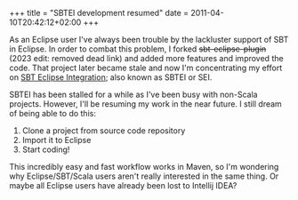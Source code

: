 +++
title = "SBTEI development resumed"
date = 2011-04-10T20:42:12+02:00
+++

As an Eclipse user I've always been trouble by the lackluster support of SBT in Eclipse. In order to combat this problem, I forked ~~sbt-eclipse-plugin~~ (2023 edit: removed dead link) and added more features and improved the code. That project later became stale and now I'm concentrating my effort on [SBT Eclipse Integration](http://www.assembla.com/spaces/sbt-eclipse-integration); also known as SBTEI or SEI.

SBTEI has been stalled for a while as I've been busy with non-Scala projects. However, I'll be resuming my work in the near future. I still dream of being able to do this:

1.  Clone a project from source code repository
2.  Import it to Eclipse
3.  Start coding!

This incredibly easy and fast workflow works in Maven, so I'm wondering why Eclipse/SBT/Scala users aren't really interested in the same thing. Or maybe all Eclipse users have already been lost to Intellij IDEA?
